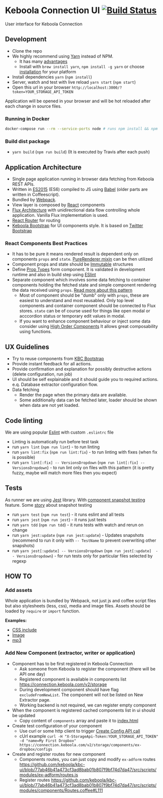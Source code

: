 
# Keboola Connection UI [![Build Status](https://travis-ci.org/keboola/kbc-ui.svg?branch=master)](https://travis-ci.org/keboola/kbc-ui)

User interface for Keboola Connection


## Development

* Clone the repo
* We highly recommend using [Yarn](https://yarnpkg.com/) instead of NPM. 
  * It has many [advantages](https://medium.com/@nikjohn/facebooks-yarn-vs-npm-is-yarn-really-better-1890b3ea6515#.7p88qfh2o)
  * Install with `brew install yarn`, `npm install -g yarn` or choose [installation](https://yarnpkg.com/en/docs/install) for your platform
* Install dependencies `yarn` (`npm install`)
* Server, watch and test with live reload `yarn start` (`npm start`)
* Open this url in your browser `http://localhost:3000/?token=YOUR_STORAGE_API_TOKEN`

Application will be opened in your browser and will be hot reloaded after each change in source files.

### Running in Docker

```bash
docker-compose run --rm --service-ports node # runs npm install && npm start
```

### Build dist package

* `yarn build` (`npm run build`) (It is executed by Travis after each push)

##  Application Architecture

 * Single page application running in browser data fetching from Keboola REST APIs.
 * Written in [ES2015](https://babeljs.io/docs/learn-es2015/) (ES6) compiled to JS using [Babel](https://babeljs.io/) (older parts are written in Coffeescript). 
 * Bundled by [Webpack](https://webpack.github.io/). 
 * View layer is composed by [React](http://facebook.github.io/react/) components
 * [Flux Architecture](https://facebook.github.io/flux/docs/overview.html) with unidirectional data flow controlling whole application. Vanilla Flux implementation is used.
 * [React Router](http://rackt.github.io/react-router/) for routing
 * [Keboola Bootstrap](https://github.com/keboola/kbc-bootstrap) for UI components style. It is based on [Twitter Bootstrap](http://getbootstrap.com/)
 
### React Components Best Practices

 * It has to be pure it means rendered result is dependent only on components `props` and `state`. [PureRenderer mixin](https://facebook.github.io/react/docs/pure-render-mixin.html) can be then utilized
 * Component props and state should be [Immutable](http://facebook.github.io/immutable-js/) structures
 * Define [Prop Types](https://facebook.github.io/react/docs/reusable-components.html#prop-validation) form component. It is validated in development runtime and also in build step using [ESlint](http://eslint.org/)
 * Separate component which involves some data fetching to container components holding the fetched state and simple component rendering the data received using `props`. [Read more about this pattern](https://medium.com/@learnreact/container-components-c0e67432e005)
   * Most of component should be "dumb" only with `props`, these are easiest to understand and most reusabled. Only top level components and container component should be connected to Flux stores. `state` can be of course used for things like open modal or acccordion status or temporary edit values in modal. 
   * If you want to enhance component behaviour or inject some data consider using [High Order Components](https://medium.com/@dan_abramov/mixins-are-dead-long-live-higher-order-components-94a0d2f9e750) It allows great composability using  functions.

## UX Guidelines
 * Try to reuse components from [KBC Bootstrap](http://kbc-bootstrap-jakub-devel.keboola.com/examples/)
 * Provide instant feedback for all actions.
 * Provide confirmation and explanation for possibly destructive actions (delete configuration, run job)
 * UI should be self explainable and it should guide you to required actions. e.q. Database extractor configuration flow.
 * Data fetching
   * Render the page when the primary data are available.
   * Some additionally data can be fetched later, loader should be shown when data are not yet loaded.

## Code linting

We are using popular [Eslint](http://eslint.org/) with custom `.eslintrc` file

  * Linting is automatically run before test task
  * run `yarn lint` (`npm run lint`) - to run linting
  * run `yarn lint:fix` (`npm run lint:fix`) - to run linting with fixes (when fix is possible)
  * run `yarn lint[:fix] -- VersionsDropdown` (`npm run lint[:fix] -- VersionsDropdown`) - to run lint only on files with this pattern (it is pretty fuzzy, maybe will match more files then you expect)

## Tests

As runner we are using [Jest](https://facebook.github.io/jest/) library.
With [component snapshot testing](https://facebook.github.io/jest/blog/2016/07/27/jest-14.html) feature.
Some [story](https://hackernoon.com/testing-react-components-with-jest-and-enzyme-41d592c174f#.wxikmo1tn) about snapshot testing

  * run `yarn test` (`npm run test`) - it runs eslint and all tests
  * run `yarn jest` (`npm run jest`) - it runs just tests
  * run `yarn tdd` (`npm run tdd`) - it runs tests with watch and rerun on change
  * run `yarn jest:update` (`npm run jest:update`) - Updates snapshots (recommend to run it only with `-- TestName` to prevent overwriting other snapshots)
  * run `yarn jest[:update] -- VersionsDropdown` (`npm run jest[:update]  -- VersionsDropdown`) - for run tests only for particular files selected by regexp

## HOW TO

### Add assets
Whole application is bundled by Webpack, not just js and coffee script files but also stylesheets (less, css), media and image files.
Assets should be loaded by `require` or `import` function.

**Examples:**

 * [CSS include](https://github.com/keboola/kbc-ui/blob/b6f8568ff3f5ac76e3c5063d6327b33ae543da24/src/scripts/react/layout/App.coffee#L18)
 * [Image](https://github.com/keboola/kbc-ui/blob/b6f8568ff3f5ac76e3c5063d6327b33ae543da24/src/scripts/react/common/JobStatusCircle.coffee#L5)
 * [mp3](https://github.com/keboola/kbc-ui/blob/b6f8568ff3f5ac76e3c5063d6327b33ae543da24/src/scripts/utils/SoundNotifications.coffee#L4)


### Add New Component (extractor, writer or application)
  
  * Component has to be first registered in Keboola Connection
    * Ask someone from Keboola to register the component (there will be API one day)
    * Registered component is available in components list https://connection.keboola.com/v2/storage
    * During development component should have flag `excludeFromNewList`. The component will not be listed on New Extractor page.
    * Working backend is not required, we can register empty component
  * When the component is registered cached components list in ui should be updated
    * Copy content of `components` array and paste it to [index.html](https://github.com/keboola/kbc-ui/blob/77ab46b41a473cf3ad8bab01b807f9bf74d7da47/index.html#L21) 
  * Create test configuration of your component
    * Use curl or some http client to trigger [Create Config API call](http://docs.keboola.apiary.io/#post-%2Fv2%2Fstorage%2Fcomponents%2F%7Bcomponent_id%7D%2Fconfigs)
    * cUrl example `curl -H "X-StorageApi-Token:YOUR_STORAGE_API_TOKEN" -d "name=My First Dropbox" https://connection.keboola.com/v2/storage/components/ex-dropbox/configs`
  * Create and register routes for new component
    * Components routes, you can just copy and modify `ex-adform` routes https://github.com/keboola/kbc-ui/blob/77ab46b41a473cf3ad8bab01b807f9bf74d7da47/src/scripts/modules/ex-adform/routes.js
    * Register routes https://github.com/keboola/kbc-ui/blob/77ab46b41a473cf3ad8bab01b807f9bf74d7da47/src/scripts/modules/components/Routes.coffee#L111
